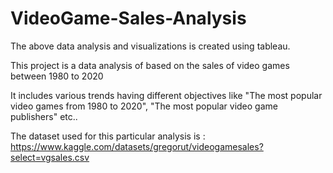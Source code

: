 # VideoGame-Sales-Analysis

The above data analysis and visualizations is created using tableau.

This project is a data analysis of based on the sales of video games between 1980 to 2020 

It includes various trends having different objectives like "The most popular video games from 1980 to 2020", "The most popular video game publishers" etc..

The dataset used for this particular analysis is : https://www.kaggle.com/datasets/gregorut/videogamesales?select=vgsales.csv
